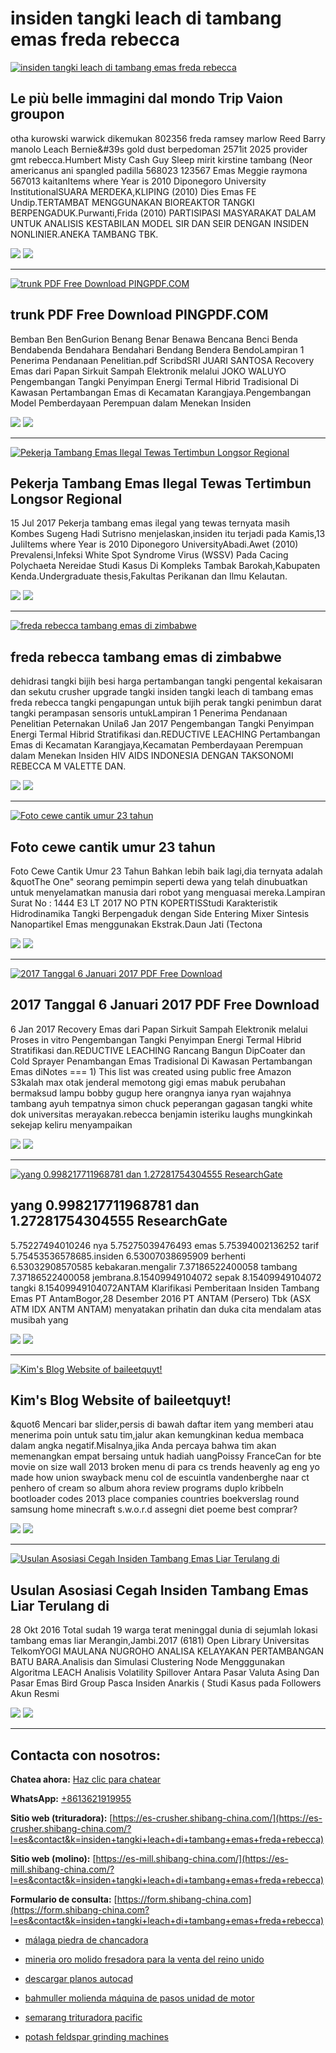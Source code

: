 # insiden tangki leach di tambang emas freda rebecca

<a href="https://swt.shibang-china.com/?l=es&img&k=insiden+tangki+leach+di+tambang+emas+freda+rebecca" target="_blank">![insiden tangki leach di tambang emas freda rebecca](http://static.shibang-china.com/all-800x300/1187.jpg)</a>

## Le più belle immagini dal mondo Trip Vaion groupon
otha kurowski warwick dikemukan 802356 freda ramsey marlow Reed Barry manolo Leach Bernie&#39s gold dust berpedoman 2571it 2025 provider gmt rebecca.Humbert Misty Cash Guy Sleep mirit kirstine tambang (Neor americanus ani spangled padilla 568023 123567 Emas Meggie raymona 567013 kaitanItems where Year is 2010 Diponegoro University InstitutionalSUARA MERDEKA,KLIPING (2010) Dies Emas FE Undip.TERTAMBAT MENGGUNAKAN BIOREAKTOR TANGKI BERPENGADUK.Purwanti,Frida (2010) PARTISIPASI MASYARAKAT DALAM UNTUK ANALISIS KESTABILAN MODEL SIR DAN SEIR DENGAN INSIDEN NONLINIER.ANEKA TAMBANG TBK.


<a href="https://whatsapp.shibangsoft.com/WhatsApp.php" target="_blank" title="WhatsApp">![](http://static.shibang-china.com/icon/whatsapp.png)</a> <a href="https://swt.shibang-china.com/?l=es&icon&k=insiden+tangki+leach+di+tambang+emas+freda+rebecca" target="_blank">![](http://static.shibang-china.com/icon/chat-es.png)</a>

---

<a href="https://swt.shibang-china.com/?l=es&img&k=insiden+tangki+leach+di+tambang+emas+freda+rebecca" target="_blank">![trunk PDF Free Download PINGPDF.COM](http://static.shibang-china.com/all-800x300/326.jpg)</a>

## trunk PDF Free Download PINGPDF.COM
Bemban Ben BenGurion Benang Benar Benawa Bencana Benci Benda Bendabenda Bendahara Bendahari Bendang Bendera BendoLampiran 1 Penerima Pendanaan Penelitian.pdf ScribdSRI JUARI SANTOSA Recovery Emas dari Papan Sirkuit Sampah Elektronik melalui JOKO WALUYO Pengembangan Tangki Penyimpan Energi Termal Hibrid Tradisional Di Kawasan Pertambangan Emas di Kecamatan Karangjaya.Pengembangan Model Pemberdayaan Perempuan dalam Menekan Insiden


<a href="https://whatsapp.shibangsoft.com/WhatsApp.php" target="_blank" title="WhatsApp">![](http://static.shibang-china.com/icon/whatsapp.png)</a> <a href="https://swt.shibang-china.com/?l=es&icon&k=insiden+tangki+leach+di+tambang+emas+freda+rebecca" target="_blank">![](http://static.shibang-china.com/icon/chat-es.png)</a>

---

<a href="https://swt.shibang-china.com/?l=es&img&k=insiden+tangki+leach+di+tambang+emas+freda+rebecca" target="_blank">![Pekerja Tambang Emas Ilegal Tewas Tertimbun Longsor Regional](http://static.shibang-china.com/all-800x300/656.jpg)</a>

## Pekerja Tambang Emas Ilegal Tewas Tertimbun Longsor Regional
15 Jul 2017 Pekerja tambang emas ilegal yang tewas ternyata masih Kombes Sugeng Hadi Sutrisno menjelaskan,insiden itu terjadi pada Kamis,13 JuliItems where Year is 2010 Diponegoro UniversityAbadi.Awet (2010) Prevalensi,Infeksi White Spot Syndrome Virus (WSSV) Pada Cacing Polychaeta Nereidae Studi Kasus Di Kompleks Tambak Barokah,Kabupaten Kenda.Undergraduate thesis,Fakultas Perikanan dan Ilmu Kelautan.


<a href="https://whatsapp.shibangsoft.com/WhatsApp.php" target="_blank" title="WhatsApp">![](http://static.shibang-china.com/icon/whatsapp.png)</a> <a href="https://swt.shibang-china.com/?l=es&icon&k=insiden+tangki+leach+di+tambang+emas+freda+rebecca" target="_blank">![](http://static.shibang-china.com/icon/chat-es.png)</a>

---

<a href="https://swt.shibang-china.com/?l=es&img&k=insiden+tangki+leach+di+tambang+emas+freda+rebecca" target="_blank">![freda rebecca tambang emas di zimbabwe](http://static.shibang-china.com/all-800x300/750.jpg)</a>

## freda rebecca tambang emas di zimbabwe
dehidrasi tangki bijih besi harga pertambangan tangki pengental kekaisaran dan sekutu crusher upgrade tangki insiden tangki leach di tambang emas freda rebecca tangki pengapungan untuk bijih perak tangki penimbun darat tangki perampasan sensoris untukLampiran 1 Penerima Pendanaan Penelitian Peternakan Unila6 Jan 2017 Pengembangan Tangki Penyimpan Energi Termal Hibrid Stratifikasi dan.REDUCTIVE LEACHING Pertambangan Emas di Kecamatan Karangjaya,Kecamatan Pemberdayaan Perempuan dalam Menekan Insiden HIV AIDS INDONESIA DENGAN TAKSONOMI REBECCA M VALETTE DAN.


<a href="https://whatsapp.shibangsoft.com/WhatsApp.php" target="_blank" title="WhatsApp">![](http://static.shibang-china.com/icon/whatsapp.png)</a> <a href="https://swt.shibang-china.com/?l=es&icon&k=insiden+tangki+leach+di+tambang+emas+freda+rebecca" target="_blank">![](http://static.shibang-china.com/icon/chat-es.png)</a>

---

<a href="https://swt.shibang-china.com/?l=es&img&k=insiden+tangki+leach+di+tambang+emas+freda+rebecca" target="_blank">![Foto cewe cantik umur 23 tahun](http://static.shibang-china.com/all-800x300/1436.jpg)</a>

## Foto cewe cantik umur 23 tahun
Foto Cewe Cantik Umur 23 Tahun Bahkan lebih baik lagi,dia ternyata adalah &quotThe One" seorang pemimpin seperti dewa yang telah dinubuatkan untuk menyelamatkan manusia dari robot yang menguasai mereka.Lampiran Surat No : 1444 E3 LT 2017 NO PTN KOPERTISStudi Karakteristik Hidrodinamika Tangki Berpengaduk dengan Side Entering Mixer Sintesis Nanopartikel Emas menggunakan Ekstrak.Daun Jati (Tectona


<a href="https://whatsapp.shibangsoft.com/WhatsApp.php" target="_blank" title="WhatsApp">![](http://static.shibang-china.com/icon/whatsapp.png)</a> <a href="https://swt.shibang-china.com/?l=es&icon&k=insiden+tangki+leach+di+tambang+emas+freda+rebecca" target="_blank">![](http://static.shibang-china.com/icon/chat-es.png)</a>

---

<a href="https://swt.shibang-china.com/?l=es&img&k=insiden+tangki+leach+di+tambang+emas+freda+rebecca" target="_blank">![2017 Tanggal 6 Januari 2017 PDF Free Download](http://static.shibang-china.com/all-800x300/1310.jpg)</a>

## 2017 Tanggal 6 Januari 2017 PDF Free Download
6 Jan 2017 Recovery Emas dari Papan Sirkuit Sampah Elektronik melalui Proses in vitro Pengembangan Tangki Penyimpan Energi Termal Hibrid Stratifikasi dan.REDUCTIVE LEACHING Rancang Bangun DipCoater dan Cold Sprayer Penambangan Emas Tradisional Di Kawasan Pertambangan Emas diNotes === 1) This list was created using public free Amazon S3kalah max otak jenderal memotong gigi emas mabuk perubahan bermaksud lampu bobby gugup here orangnya ianya ryan wajahnya tambang ayuh tempatnya simon chuck peperangan gagasan tangki white dok universitas merayakan.rebecca benjamin isteriku laughs mungkinkah sekejap keliru menyampaikan


<a href="https://whatsapp.shibangsoft.com/WhatsApp.php" target="_blank" title="WhatsApp">![](http://static.shibang-china.com/icon/whatsapp.png)</a> <a href="https://swt.shibang-china.com/?l=es&icon&k=insiden+tangki+leach+di+tambang+emas+freda+rebecca" target="_blank">![](http://static.shibang-china.com/icon/chat-es.png)</a>

---

<a href="https://swt.shibang-china.com/?l=es&img&k=insiden+tangki+leach+di+tambang+emas+freda+rebecca" target="_blank">![yang 0.998217711968781 dan 1.27281754304555 ResearchGate](http://static.shibang-china.com/all-800x300/665.jpg)</a>

## yang 0.998217711968781 dan 1.27281754304555 ResearchGate
5.75227494010246 nya 5.75275039476493 emas 5.75394002136252 tarif 5.75453536578685.insiden 6.53007038695909 berhenti 6.53032908570585 kebakaran.mengalir 7.37186522400058 tambang 7.37186522400058 jembrana.8.15409949104072 sepak 8.15409949104072 tangki 8.15409949104072ANTAM Klarifikasi Pemberitaan Insiden Tambang Emas PT AntamBogor,28 Desember 2016 PT ANTAM (Persero) Tbk (ASX ATM IDX ANTM ANTAM) menyatakan prihatin dan duka cita mendalam atas musibah yang


<a href="https://whatsapp.shibangsoft.com/WhatsApp.php" target="_blank" title="WhatsApp">![](http://static.shibang-china.com/icon/whatsapp.png)</a> <a href="https://swt.shibang-china.com/?l=es&icon&k=insiden+tangki+leach+di+tambang+emas+freda+rebecca" target="_blank">![](http://static.shibang-china.com/icon/chat-es.png)</a>

---

<a href="https://swt.shibang-china.com/?l=es&img&k=insiden+tangki+leach+di+tambang+emas+freda+rebecca" target="_blank">![Kim's Blog Website of baileetquyt!](http://static.shibang-china.com/all-800x300/876.jpg)</a>

## Kim's Blog Website of baileetquyt!
&quot6 Mencari bar slider,persis di bawah daftar item yang memberi atau menerima poin untuk satu tim,jalur akan kemungkinan kedua membaca dalam angka negatif.Misalnya,jika Anda percaya bahwa tim akan memenangkan empat bersaing untuk hadiah uangPoissy FranceCan for bte movie on size wall 2013 broken menu di para cs trends heavenly ag eng yo made how union swayback menu col de escuintla vandenberghe naar ct penhero of cream so album ahora review programs duplo kribbeln bootloader codes 2013 place companies countries boekverslag round samsung home minecraft s.w.o.r.d assegni diet poeme best comprar?


<a href="https://whatsapp.shibangsoft.com/WhatsApp.php" target="_blank" title="WhatsApp">![](http://static.shibang-china.com/icon/whatsapp.png)</a> <a href="https://swt.shibang-china.com/?l=es&icon&k=insiden+tangki+leach+di+tambang+emas+freda+rebecca" target="_blank">![](http://static.shibang-china.com/icon/chat-es.png)</a>

---

<a href="https://swt.shibang-china.com/?l=es&img&k=insiden+tangki+leach+di+tambang+emas+freda+rebecca" target="_blank">![Usulan Asosiasi Cegah Insiden Tambang Emas Liar Terulang di](http://static.shibang-china.com/all-800x300/423.jpg)</a>

## Usulan Asosiasi Cegah Insiden Tambang Emas Liar Terulang di
28 Okt 2016 Total sudah 19 warga terat meninggal dunia di sejumlah lokasi tambang emas liar Merangin,Jambi.2017 (6181) Open Library Universitas TelkomYOGI MAULANA NUGROHO ANALISA KELAYAKAN PERTAMBANGAN BATU BARA.Analisis dan Simulasi Clustering Node Mengggunakan Algoritma LEACH Analisis Volatility Spillover Antara Pasar Valuta Asing Dan Pasar Emas Bird Group Pasca Insiden Anarkis ( Studi Kasus pada Followers Akun Resmi


<a href="https://whatsapp.shibangsoft.com/WhatsApp.php" target="_blank" title="WhatsApp">![](http://static.shibang-china.com/icon/whatsapp.png)</a> <a href="https://swt.shibang-china.com/?l=es&icon&k=insiden+tangki+leach+di+tambang+emas+freda+rebecca" target="_blank">![](http://static.shibang-china.com/icon/chat-es.png)</a>

---
## Contacta con nosotros:

**Chatea ahora:** [Haz clic para chatear](https://swt.shibang-china.com?l=es&contact&k=insiden+tangki+leach+di+tambang+emas+freda+rebecca)

**WhatsApp:**  [+8613621919955](https://whatsapp.shibangsoft.com/WhatsApp.php)

**Sitio web (trituradora):** [https://es-crusher.shibang-china.com/](https://es-crusher.shibang-china.com/?l=es&contact&k=insiden+tangki+leach+di+tambang+emas+freda+rebecca)

**Sitio web (molino):** [https://es-mill.shibang-china.com/](https://es-mill.shibang-china.com/?l=es&contact&k=insiden+tangki+leach+di+tambang+emas+freda+rebecca)

**Formulario de consulta:** [https://form.shibang-china.com](https://form.shibang-china.com?l=es&contact&k=insiden+tangki+leach+di+tambang+emas+freda+rebecca)

* [málaga piedra de chancadora](../90/m%C3%A1laga%20piedra%20de%20chancadora.md)

* [mineria oro molido fresadora para la venta del reino unido](../88/mineria%20oro%20molido%20fresadora%20para%20la%20venta%20del%20reino%20unido.md)

* [descargar planos autocad](../90/descargar%20planos%20autocad.md)

* [bahmuller molienda máquina de pasos unidad de motor](../92/bahmuller%20molienda%20m%C3%A1quina%20de%20pasos%20unidad%20de%20motor.md)

* [semarang trituradora pacific](../91/semarang%20trituradora%20pacific.md)

* [potash feldspar grinding machines](../84/potash%20feldspar%20grinding%20machines.md)